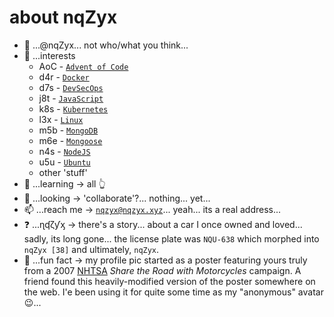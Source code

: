 # about nqZyx

- 👋 ...@nqZyx... not who/what you think...
- 👀 ...interests 
  - AoC - [`Advent of Code`](https://adventofcode.com)
  - d4r - [`Docker`](https://docker.com)
  - d7s - [`DevSecOps`](https://www.devsecops.org)
  - j8t - [`JavaScript`](https://developer.mozilla.org/en-US/docs/Web/JavaScript)
  - k8s - [`Kubernetes`](https://kubernetes.io)
  - l3x - [`Linux`](https://www.linux.org)
  - m5b - [`MongoDB`](https://www.mongodb.com)
  - m6e - [`Mongoose`](https://mongoosejs.com/)
  - n4s - [`NodeJS`](https://nodejs.org)
  - u5u - [`Ubuntu`](https://ubuntu.com)
  - other 'stuff'
- 🌱 ...learning -> all 👆 
- 💞️ ...looking -> 'collaborate'?... nothing... yet...
- 📫 ...reach me -> [`nqzyx@nqzyx.xyz`](mailto:nqzyx@nqzyx.xyz)... yeah... its a real address...
- ❓ ...ɳʠζƴᶍ -> there's a story... about a car I once owned and loved... sadly, its long gone... the license plate was `NQU-638` which morphed into `nqZyx [38]` and ultimately, `nqZyx`.
- 🤣 ...fun fact -> my profile pic started as a poster featuring yours truly from a 2007 [NHTSA](https://nhtsa.gov) *Share the Road with Motorcycles* campaign. A friend found this heavily-modified version of the poster somewhere on the web. I'e been using it for quite some time as my "anonymous" avatar 😉...
<!---
nqzyx/nqzyx is a ✨ special ✨ repository because its `README.md` (this file) appears on your GitHub profile.
You can click the Preview link to take a look at your changes.
--->
